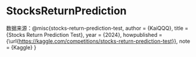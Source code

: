 # StocksReturnPrediction
数据来源：@misc{stocks-return-prediction-test,
    author = {KaiQQQ},
    title = {Stocks Return Prediction Test},
    year = {2024},
    howpublished = {\url{https://kaggle.com/competitions/stocks-return-prediction-test}},
    note = {Kaggle}
}
